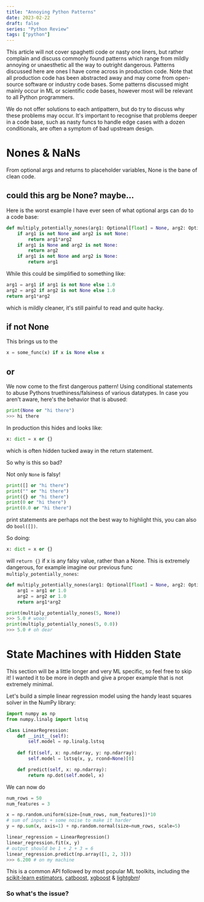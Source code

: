 ```yaml
---
title: "Annoying Python Patterns"
date: 2023-02-22
draft: false
series: "Python Review"
tags: ["python"]
---
```


This article will not cover spaghetti code or nasty one liners, but rather complain and discuss commonly found patterns which range from mildly annoying or unaesthetic all the way to outright dangerous. Patterns discussed here are ones I have come across in production code. Note that all production code has been abstracted away and may come from open-source software or industry code bases. Some patterns discussed might mainly occur in ML or scientific code bases, however most will be relevant to all Python programmers.

We do not offer solutions to each antipattern, but do try to discuss why these problems may occur. It's important to recognise that problems deeper in a code base, such as nasty funcs to handle edge cases with a dozen conditionals, are often a symptom of bad upstream design.

# Nones & NaNs

From optional args and returns to placeholder variables, None is the bane of clean code.

## could this arg be None? maybe...

Here is the worst example I have ever seen of what optional args can do to a code base:
```python
def multiply_potentially_nones(arg1: Optional[float] = None, arg2: Optional[float] = None):
    if arg1 is not None and arg2 is not None:
        return arg1*arg2
    if arg1 is None and arg2 is not None:
        return arg2
    if arg1 is not None and arg2 is None:
        return arg1
```
While this could be simplified to something like:
```python
arg1 = arg1 if arg1 is not None else 1.0
arg2 = arg2 if arg2 is not None else 1.0
return arg1*arg2
```
which is mildly cleaner, it's still painful to read and quite hacky.

## if not None

This brings us to the 

```python
x = some_func(x) if x is None else x
```

## or

We now come to the first dangerous pattern! Using conditional statements to abuse Pythons truethiness/falsiness of various datatypes. In case you aren't aware, here's the behavior that is abused:
```python
print(None or "hi there")
>>> hi there
```
In production this hides and looks like:
```python
x: dict = x or {}
```
which is often hidden tucked away in the return statement.

So why is this so bad?

Not only `None` is falsy!
```python
print([] or "hi there")
print("" or "hi there")
print({} or "hi there")
print(0 or "hi there")
print(0.0 or "hi there")
```
print statements are perhaps not the best way to highlight this, you can also do `bool([])`.

So doing:
```python
x: dict = x or {}
```
will `return {}` if x is any falsy value, rather than a None. This is extremely dangerous, for example imagine our previous func `multiply_potentially_nones`:
```python
def multiply_potentially_nones(arg1: Optional[float] = None, arg2: Optional[float] = None):
    arg1 = arg1 or 1.0
    arg2 = arg2 or 1.0
    return arg1*arg2

print(multiply_potentially_nones(5, None))
>>> 5.0 # wooo!
print(multiply_potentially_nones(5, 0.0))
>>> 5.0 # oh dear
```

# State Machines with Hidden State

This section will be a little longer and very ML specific, so feel free to skip it! I wanted it to be more in depth and give a proper example that is not extremely minimal.

Let's build a simple linear regression model using the handy least squares solver in the NumPy library:
```python
import numpy as np
from numpy.linalg import lstsq

class LinearRegression:
    def __init__(self):
        self.model = np.linalg.lstsq
    
    def fit(self, x: np.ndarray, y: np.ndarray):
        self.model = lstsq(x, y, rcond=None)[0]

    def predict(self, x: np.ndarray):
        return np.dot(self.model, x)
```
We can now do 
```python
num_rows = 50
num_features = 3

x = np.random.uniform(size=[num_rows, num_features])*10
# sum of inputs + some noise to make it harder
y = np.sum(x, axis=1) + np.random.normal(size=num_rows, scale=5)

linear_regression = LinearRegression()
linear_regression.fit(x, y)
# output should be 1 + 2 + 3 = 6
linear_regression.predict(np.array([1, 2, 3]))
>>> 6.200 # on my machine
```
This is a common API followed by most popular ML toolkits, including the [scikit-learn estimators](https://scikit-learn.org/stable/developers/develop.html), [catboost](https://catboost.ai/en/docs/concepts/python-usages-examples), [xgboost](https://xgboost.readthedocs.io/en/stable/) & [lightgbm](https://lightgbm.readthedocs.io/en/v3.3.2/)!

### So what's the issue?